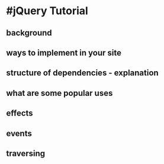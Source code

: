 #jQuery Tutorial
===

## background

## ways to implement in your site

## structure of dependencies - explanation

## what are some popular uses

## effects

## events

## traversing

